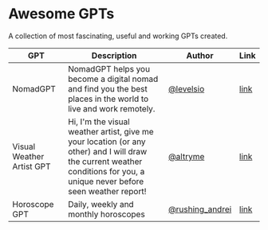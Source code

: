 # Awesome GPTs

A collection of most fascinating, useful and working GPTs created.

| GPT  | Description  | Author  | Link | 
|---|---|---|---|
| NomadGPT | NomadGPT helps you become a digital nomad and find you the best places in the world to live and work remotely. | [@levelsio](https://twitter.com/levelsio) | [link](https://chat.openai.com/g/g-0k9rvxdJn-nomadgpt) |
| Visual Weather Artist GPT | Hi, I'm the visual weather artist, give me your location (or any other) and I will draw the current weather conditions for you, a unique never before seen weather report! | [@altryme](https://twitter.com/altryne) | [link](https://chat.openai.com/g/g-twUGxmpHv-visual-weather-artist-gpt) |
| Horoscope GPT | Daily, weekly and monthly horoscopes | [@rushing_andrei](https://twitter.com/rushing_andrei) | [link](https://chat.openai.com/g/g-wfHJpRSMm-horoscope-gpt) |
